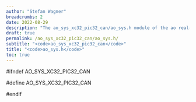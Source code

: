 ```yaml
---
author: "Stefan Wagner"
breadcrumbs: 2
date: 2022-08-29
description: "The ao_sys_xc32_pic32_can/ao_sys.h module of the ao real-time operating system."
draft: true
permalink: /ao_sys_xc32_pic32_can/ao_sys.h/ 
subtitle: "<code>ao_sys_xc32_pic32_can</code>"
title: "<code>ao_sys.h</code>"
toc: true
---
```


#ifndef AO_SYS_XC32_PIC32_CAN

#define AO_SYS_XC32_PIC32_CAN

#endif

